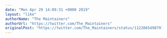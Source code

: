 ```yaml
---
date: "Mon Apr 29 14:09:31 +0000 2019"
layout: "like"
authorName: "The Maintainers"
authorUrl: "https://twitter.com/The_Maintainers"
originalPost: "https://twitter.com/The_Maintainers/status/1122865498797031424"
---
```

